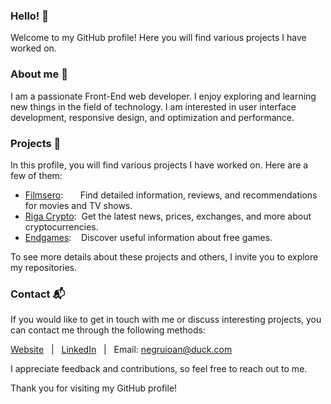 ### Hello! 👋

<!--
**negru-ioan/negru-ioan** is a ✨ _special_ ✨ repository because its `README.md` (this file) appears on your GitHub profile.

Here are some ideas to get you started:

- 🔭 I’m currently working on ...
- 🌱 I’m currently learning ...
- 👯 I’m looking to collaborate on ...
- 🤔 I’m looking for help with ...
- 💬 Ask me about ...
- 📫 How to reach me: ...
- 😄 Pronouns: ...
- ⚡ Fun fact: ...
-->
Welcome to my GitHub profile!
Here you will find various projects I have worked on.

### About me 👤

I am a passionate Front-End web developer. I enjoy exploring and learning new things in the field of technology. I am interested in user interface development, responsive design, and optimization and performance.

### Projects 🚀

In this profile, you will find various projects I have worked on. Here are a few of them:
- [Filmsero](http://negru-ioan.rf.gd/): &nbsp;&nbsp;&nbsp;&nbsp;&nbsp;&nbsp;Find detailed information, reviews, and recommendations for movies and TV shows.
- [Riga Crypto](http://filmsero.42web.io/): &nbsp;Get the latest news, prices, exchanges, and more about cryptocurrencies.
- [Endgames](https://negru-ioan.github.io/Endgames/): &nbsp;&nbsp;&nbsp;Discover useful information about free games.

To see more details about these projects and others, I invite you to explore my repositories.

### Contact 📬
If you would like to get in touch with me or discuss interesting projects, you can contact me through the following methods:

[Website](http://negru-ioan.com)&nbsp;&nbsp;&nbsp;|&nbsp;&nbsp;&nbsp;[LinkedIn](https://www.linkedin.com/in/ioan-negru-7b0730226/)&nbsp;&nbsp;&nbsp;|&nbsp;&nbsp;&nbsp;Email: [negruioan@duck.com](mailto:negruioan@duck.com)

I appreciate feedback and contributions, so feel free to reach out to me.

Thank you for visiting my GitHub profile!
